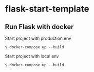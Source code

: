 # flask-start-template

## Run Flask with docker
Start project with production env
```
$ docker-compose up --build
```

Start project with local env
```
$ docker-compose up --build
```
